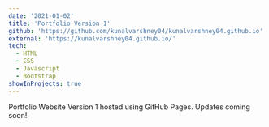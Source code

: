```yaml
---
date: '2021-01-02'
title: 'Portfolio Version 1'
github: 'https://github.com/kunalvarshney04/kunalvarshney04.github.io'
external: 'https://kunalvarshney04.github.io/'
tech:
  - HTML
  - CSS
  - Javascript
  - Bootstrap
showInProjects: true
---
```


Portfolio Website Version 1 hosted using GitHub Pages. Updates coming soon!
